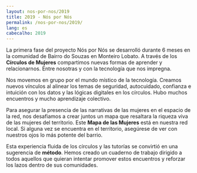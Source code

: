 ```yaml
---
layout: nos-por-nos/2019
title: 2019 - Nós por Nós
permalink: /nos-por-nos/2019/
lang: es
cabecalho: 2019
---
```

La primera fase del proyecto Nós por Nós se desarrolló durante 6 meses en la comunidad de Bairro do Souzas en Monteiro Lobato. A través de los **Círculos de Mujeres** compartimos nuevas formas de aprender y relacionarnos. Entre nosotras y con la tecnología que nos impregna.

Nos movemos en grupo por el mundo místico de la tecnología. Creamos nuevos vínculos al alinear los temas de seguridad, autocuidado, confianza e intuición con los datos y las lógicas digitales en los círculos. Hubo muchos encuentros y mucho aprendizaje colectivo.

Para asegurar la presencia de las narrativas de las mujeres en el espacio de la red, nos desafiamos a crear juntos un mapa que resaltara la riqueza viva de las mujeres del territorio. Este **Mapa de las Mujeres** está en nuestra red local. Si alguna vez se encuentra en el territorio, asegúrese de ver con nuestros ojos lo más potente del barrio.

Esta experiencia fluida de los círculos y las tutorías se convirtió en una sugerencia de **método**. Hemos creado un cuaderno de trabajo dirigido a todos aquellos que quieran intentar promover estos encuentros y reforzar los lazos dentro de sus comunidades.
